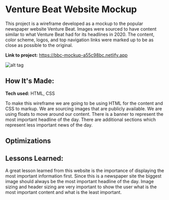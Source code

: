 # Venture Beat Website Mockup
This project is a wireframe developed as a mockup to the popular newspaper website Venture Beat. Images were sourced to have content similar to what Venture Beat had for its headlines in 2020. The content, color scheme, logos, and top navigation links were marked up to be as close as possible to the original.

**Link to project:** https://bbc-mockup-a55c98bc.netlify.app

![alt tag](images/live_screenshot)

## How It's Made:

**Tech used:** HTML, CSS

To make this wireframe we are going to be using HTML for the content and CSS to markup. We are sourcing images that are publicly available. We are using floats to move around our content.  There is a banner to represent the most important headline of the day. There are additional sections which represent less important news of the day. 

## Optimizations


## Lessons Learned:

A great lesson learned from this website is the importance of displaying the most important information first. Since this is a newspaper site the biggest image should always be the most important headline of the day. Image sizing and header sizing are very important to show the user what is the most important content and what is the least important.





